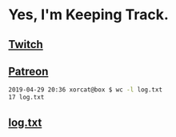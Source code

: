 # Yes, I'm Keeping Track.

## [Twitch](https://twitch.tv/ojreeves)
## [Patreon](https://patreon.com/ojreeves)

```bash
2019-04-29 20:36 xorcat@box $ wc -l log.txt
17 log.txt
```

## [log.txt](/log.txt)
